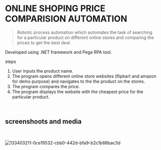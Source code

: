 # ONLINE SHOPING PRICE COMPARISION AUTOMATION

>Robotic process automation which automates the task of searching for a particular product on different online stores and comparing the prices to get the best deal.

Developed using .NET framework  and Pega RPA tool.

steps
1. User inputs the product name.
2. The program opens different online store websites (flipkart and amazon for demo purpose) and navigates to the the product on the stores.
3. The program compares the price.
4. The program displays the website with the cheapest price for the particular product.

<br>

## screenshoots and media

<br>

![133403211-0ce19532-cbb0-442d-bfa9-b2c1b68bac3d](https://user-images.githubusercontent.com/69889290/133405057-39d09707-1f48-4872-a26a-d0661d1583a9.png)

<br>



